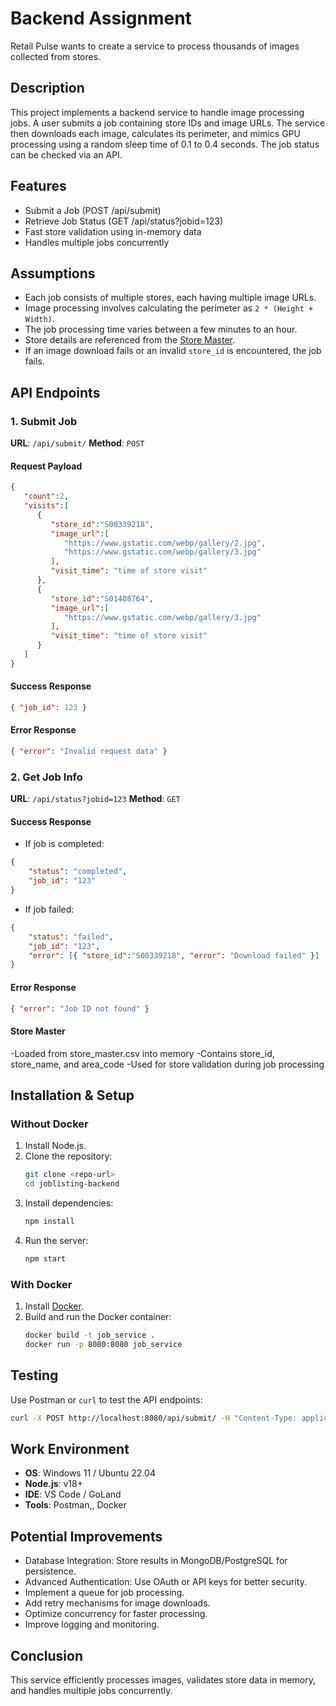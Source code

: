 # Backend  Assignment

Retail Pulse wants to create a service to process thousands of images collected from stores.

## Description
This project implements a backend service to handle image processing jobs. A user submits a job containing store IDs and image URLs. The service then downloads each image, calculates its perimeter, and mimics GPU processing using a random sleep time of 0.1 to 0.4 seconds. The job status can be checked via an API.
## Features
- Submit a Job (POST /api/submit)
- Retrieve Job Status (GET /api/status?jobid=123)
- Fast store validation using in-memory data
- Handles multiple jobs concurrently

## Assumptions
- Each job consists of multiple stores, each having multiple image URLs.
- Image processing involves calculating the perimeter as `2 * (Height + Width)`.
- The job processing time varies between a few minutes to an hour.
- Store details are referenced from the [Store Master](https://drive.google.com/file/d/1dCdAFEBzN1LVUUKxIZyewOeYx42PtEzb/view?usp=sharing).
- If an image download fails or an invalid `store_id` is encountered, the job fails.

## API Endpoints

### 1. Submit Job

**URL**: `/api/submit/`
**Method**: `POST`

#### Request Payload
```json
{
   "count":2,
   "visits":[
      {
         "store_id":"S00339218",
         "image_url":[
            "https://www.gstatic.com/webp/gallery/2.jpg",
            "https://www.gstatic.com/webp/gallery/3.jpg"
         ],
         "visit_time": "time of store visit"
      },
      {
         "store_id":"S01408764",
         "image_url":[
            "https://www.gstatic.com/webp/gallery/3.jpg"
         ],
         "visit_time": "time of store visit"
      }
   ]
}
```

#### Success Response
```json
{ "job_id": 123 }
```

#### Error Response
```json
{ "error": "Invalid request data" }
```

### 2. Get Job Info

**URL**: `/api/status?jobid=123`
**Method**: `GET`

#### Success Response
- If job is completed:
```json
{
    "status": "completed",
    "job_id": "123"
}
```
- If job failed:
```json
{
    "status": "failed",
    "job_id": "123",
    "error": [{ "store_id":"S00339218", "error": "Download failed" }]
}
```

#### Error Response
```json
{ "error": "Job ID not found" }
```


#### Store Master
-Loaded from store_master.csv into memory
-Contains store_id, store_name, and area_code
-Used for store validation during job processing

## Installation & Setup

### Without Docker
1. Install Node.js.
2. Clone the repository:
   ```sh
   git clone <repo-url>
   cd joblisting-backend
   ```
3. Install dependencies:
   ```sh
   npm install
   ```
4. Run the server:
   ```sh
   npm start
   ```

### With Docker
1. Install [Docker](https://www.docker.com/).
2. Build and run the Docker container:
   ```sh
   docker build -t job_service .
   docker run -p 8080:8080 job_service
   ```

## Testing
Use Postman or `curl` to test the API endpoints:
```sh
curl -X POST http://localhost:8080/api/submit/ -H "Content-Type: application/json" -d '{ "count":2, "visits":[...] }'
```

## Work Environment
- **OS**: Windows 11 / Ubuntu 22.04
- **Node.js**: v18+
- **IDE**: VS Code / GoLand
- **Tools**: Postman,, Docker


## Potential Improvements
- Database Integration: Store results in MongoDB/PostgreSQL for persistence.
- Advanced Authentication: Use OAuth or API keys for better security.
- Implement a queue for job processing.
- Add retry mechanisms for image downloads.
- Optimize concurrency for faster processing.
- Improve logging and monitoring.

  
## Conclusion
This service efficiently processes images, validates store data in memory, and handles multiple jobs concurrently.



